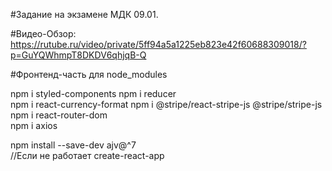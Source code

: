 #Задание на экзамене МДК 09.01.

#Видео-Обзор: https://rutube.ru/video/private/5ff94a5a1225eb823e42f60688309018/?p=GuYQWhmpT8DKDV6qhjqB-Q


#Фронтенд-часть для node_modules

npm i styled-components
npm i reducer    
npm i react-currency-format
npm i @stripe/react-stripe-js @stripe/stripe-js
npm i react-router-dom       
npm i axios          

npm install --save-dev ajv@^7   
//Если не работает create-react-app
